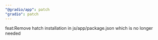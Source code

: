 ```yaml
---
"@gradio/app": patch
"gradio": patch
---
```


feat:Remove hatch installation in js/app/package.json which is no longer needed
